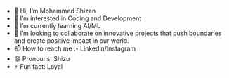 - 👋 Hi, I’m Mohammed Shizan
- 👀 I’m interested in Coding and Development
- 🌱 I’m currently learning AI/ML
- 💞️ I’m looking to collaborate on  innovative projects that push boundaries and create positive impact in our world.
- 📫 How to reach me :- Linkedln/Instagram
- 😄 Pronouns: Shizu
- ⚡ Fun fact: Loyal

<!---
mohammedshizan/mohammedshizan is a ✨ special ✨ repository because its `README.md` (this file) appears on your GitHub profile.
You can click the Preview link to take a look at your changes.
--->
